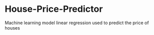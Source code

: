# House-Price-Predictor
Machine learning model linear regression used to predict the price of houses
